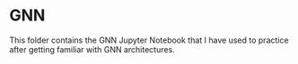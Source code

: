 # GNN
This folder contains the GNN Jupyter Notebook that I have used to practice after getting familiar with GNN architectures.
